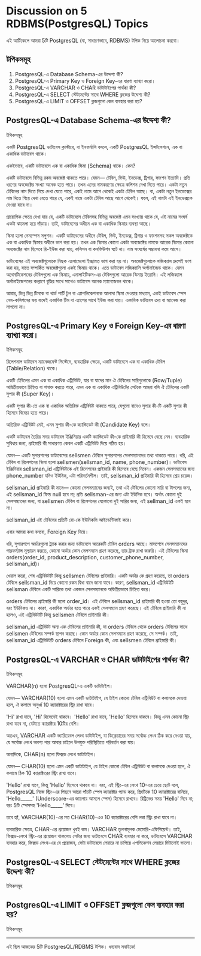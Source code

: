 # Discussion on 5 RDBMS(PostgresQL) Topics

এই আর্টিকেলে আমরা 5টি PostgresQL (বা, সাধারণভাবে, RDBMS) টপিক  নিয়ে আলোচনা করবো।

<h2 id="topics">টপিকসমূহ</h2>

1. <a href="#topic-1" style="text-decoration: none;">PostgresQL-এ Database Schema-এর উদ্দেশ্য কী?</a>
2. <a href="#topic-2" style="text-decoration: none;">PostgresQL-এ Primary Key ও Foreign Key-এর ধারণা ব্যাখ্যা করো।</a>
3. <a href="#topic-3" style="text-decoration: none;">PostgresQL-এ VARCHAR ও CHAR ডাটাটাইপের পার্থক্য কী?</a>
4. <a href="#topic-4" style="text-decoration: none;">PostgresQL-এ SELECT স্টেটমেন্টের সাথে WHERE ক্লজের উদ্দেশ্য কী?</a>
5. <a href="#topic-5" style="text-decoration: none;">PostgresQL-এ LIMIT ও OFFSET ক্লজগুলো কেন ব্যবহার করা হয়?</a>

<h2 id="topic-1">PostgresQL-এ Database Schema-এর উদ্দেশ্য কী?</h2>
<a href="#topics" style="text-decoration: none;">টপিকসমূহ</a>


একটি PostgresQL ডাটাবেস ক্লাস্টারে, বা ইনফর্মালি বললে, একটি PostgresQL ইন্সটলেশনে, এক বা একাধিক ডাটাবেস থাকে।

একইভাবে, একটি ডাটাবেসে এক বা একাধিক স্কিমা (Schema) থাকে। কেন?

একটি ডাটাবেসে বিভিন্ন রকম অবজেক্ট থাকতে পারে। যেমন— টেবিল, ভিউ, ইনডেক্স, ট্রিগার, ফাংশন ইত্যাদি। প্রতি ধরণের অবজেক্টের সংখ্যা অনেক হতে পারে। তখন এদের নামকরণের ক্ষেত্রে কলিশন দেখা দিতে পারে। একটা নতুন টেবিলের নাম দিতে গিয়ে দেখা যেতে পারে, একই নামে আগে থেকেই একটা টেবিল আছে। বা, একটা নতুন ইনডেক্সের নাম দিতে গিয়ে দেখা যেতে পারে যে, একই নামে একটা টেবিল আছে আগে থেকেই। ফলে, এই নামটা এই ইনডেক্সকে দেওয়া যাবে না।

প্রায়োগিক ক্ষেত্রে দেখা যায় যে, একটি ডাটাবেসে টেবিলসহ বিভিন্ন অবজেক্ট এমন সংখ্যায় থাকে যে, এই নামের সংঘর্ষ একটা ঝামেলা হয়ে দাঁড়ায়। তাই, ডাটাবেসের অধীনে এক বা একাধিক স্কিমার ব্যবস্থা আছে।

স্কিমা হলো নেমস্পেস সলুশন। একটি ডাটাবেসের অধীনে টেবিল, ভিউ, ইনডেক্স, ট্রিগার ও ফাংশনসহ সকল অবজেক্টকে এক বা একাধিক স্কিমার অধীনে ভাগ করা হয়। তখন এক স্কিমার কোনো একটা অবজেক্টের নামকে আরেক স্কিমার কোনো অবজেক্টের নাম হিসেবে রি-ইউজ করা যায়, কলিশন বা কনফিউশন ঘটে না। নাম সংঘর্ষের সম্ভাবনা কমে আসে।

ডাটাবেসের এই অবজেক্টগুলোকে নিছক এলোমেলো ইচ্ছামত ভাগ করা হয় না। অবজেক্টগুলোকে লজিক্যাল গ্রুপেই ভাগ করা হয়, যাতে সম্পর্কিত অবজেক্টগুলো একই স্কিমায় থাকে। এতে ডাটাবেস লজিক্যালি অর্গানাইজড থাকে। যেমন অথেনটিকেশনের টেবিলগুলো এক স্কিমায়, এনালাইটিকস-এর টেবিলগুলো আরেক স্কিমায় ইত্যাদি। এই লজিক্যাল অর্গানাইজেশনের কল্যাণে বৃদ্ধির সাথে সাথেও ডাটাবেস অনেক ম্যানেজেবল থাকে।

আবার, ভিন্ন ভিন্ন টিমকে বা থার্ড পার্টি টুল বা এ্যাপলিকেশনকে আলাদা স্কিমা দেওয়ার মাধ্যমে, একই ডাটাবেস স্পেস নেম-কলিশনের ভয় বাদেই একাধিক টিম বা এ্যাপের সাথে ইউজ করা যায়। একাধিক ডাটাবেস ক্রয় বা ম্যানেজ করা লাগলো না।

<h2 id="topic-2">PostgresQL-এ Primary Key ও Foreign Key-এর ধারণা ব্যাখ্যা করো।</h2>
<a href="#topics" style="text-decoration: none;">টপিকসমূহ</a>

রিলেশনাল ডাটাবেস ম্যানেজমেন্ট সিস্টেমে, ব্যবহারিক ক্ষেত্রে, একটি ডাটাবেসে এক বা একাধিক টেবিল (Table/Relation) থাকে।


একটি টেবিলের এমন এক বা একাধিক এট্রিবিউট, যার বা যাদের মান ঐ টেবিলের সারিগুলোকে (Row/Tuple) অদ্বিতীয়ভাবে চিহ্নিত বা শনাক্ত করতে পারে, এমন এক বা একাধিক এট্রিবিউটের সেটকে আমরা বলি ঐ টেবিলের একটি সুপার কী (Super Key)।

একটি সুপার কী-তে এক বা একাধিক অতিরিক্ত এট্রিবিউট থাকতে পারে, যেগুলো বাদেও সুপার কী-টি একটি সুপার কী হিসেবে বিবেচ্য হতে পারে।

অতিরিক্ত এট্রিবিউট নেই, এমন সুপার কী-কে ক্যান্ডিডেট কী (Candidate Key) বলে।

একটি ডাটাবেস তৈরির সময় ডাটাবেস ইঞ্জিনিয়ার একটি ক্যান্ডিডেট কী-কে প্রাইমারি কী হিসেবে বেছে নেন। ব্যবহারিক সুবিধার জন্য, প্রাইমারি কী সাধারণত কেবল একটি এট্রিবিউট দিয়ে গঠিত হয়।

যেমন— একটি সুপারশপের ডাটাবেসের sellsmen টেবিলে সুপারশপের সেলসম্যানদের তথ্য থাকতে পারে। ধরি, এই টেবিল বা রিলেশনের স্কিমা হলো sellsmen(sellsman_id, name, phone_number)। ডাটাবেস ইঞ্জিনিয়ার sellsman_id এট্রিবিউটকে এই রিলেশনের প্রাইমারি কী হিসেবে বেছে নিবেন। একজন সেলসম্যানের জন্য phone_number যদিও ইউনিক, এটা পরিবর্তনশীল। তাই, sellsman_id প্রাইমারি কী হিসেবে শ্রেয় চয়েজ।


sellsman_id প্রাইমারি কী মানে— কোনো সেলসম্যানের জন্যই, তথা এই টেবিলের কোনো সারি বা টাপলের জন্য, এই sellsman_id ফিল্ড null হবে না; প্রতি sellsman-এর জন্য এটা ইউনিক হবে। অর্থাৎ কোনো দুই সেলসম্যানের জন্য, বা sellsmen টেবিল বা রিলেশনের যেকোনো দুই সারির জন্য, এই sellman_id একই হবে না।

sellsman_id এই টেবিলের প্রতিটি রো-কে ইউনিকলি আইডেন্টিফাই করে।


এবার আমরা কথা বলবো, Foreign Key নিয়ে।

ধরি, সুপারশপে অর্ডারগুলো ট্র্যাক করার জন্য ডাটাবেসে আরেকটি টেবিল orders আছে। মাসশেষে সেলসম্যানদের পারফর্ম্যান্স মূল্যায়ন করতে, কোনো অর্ডার কোন সেলসম্যান গ্রহণ করেছে, তার ট্রাক রাখা জরুরি। এই টেবিলের স্কিমা orders(order_id, product_description, customer_phone_number, sellsman_id)।

খেয়াল করো, শেষ এট্রিবিউটটি কিন্তু sellsmen টেবিলের প্রাইমারি। একটি অর্ডার কে গ্রহণ করেছে, তা orders টেবিলে sellsman_id দিয়ে কোনো রকম দ্বিধা বাদে জানা যাবে। কারণ, sellsman_id এট্রিবিউটটি sellsman টেবিলে একটি সারিকে তথা একজন সেলসম্যানকে অদ্বিতীয়ভাবে চিহ্নিত করে।

orders টেবিলের প্রাইমারি কী হলো order_id। এই টেবিলে sellsman_id প্রাইমারি কী হওয়া তো বহুদুর, বরং ইউনিকও না। কারণ, একাধিক অর্ডার হতে পারে একই সেলসম্যান গ্রহণ করেছে। এই টেবিলে প্রাইমারি কী না হলেও, এই এট্রিবিউটটি কিন্তু sellsmen টেবিলে প্রাইমারি কী।

sellsman_id এট্রিবিউট অন্য এক টেবিলের প্রাইমারি কী, যা orders টেবিলে থেকে orders টেবিলের সাথে sellsmen টেবিলের সম্পর্ক স্থাপন করছে। কোন অর্ডার কোন সেলসম্যান গ্রহণ করেছে, সে সম্পর্ক। তাই, sellsman_id এট্রিবিউটটি orders টেবিলে Foreign কী, এবং sellsmen টেবিলে প্রাইমারি কী। 


<h2 id="topic-3">PostgresQL-এ VARCHAR ও CHAR ডাটাটাইপের পার্থক্য কী?</h2>
<a href="#topics" style="text-decoration: none;">টপিকসমূহ</a>


VARCHAR(n) হলো PostgresQL-এ একটি ডাটাটাইপ।

যেমন— VARCHAR(10) হলো এমন একটি ডাটাটাইপ, যে টাইপ কোনো টেবিল এট্রিবিউট বা কলামকে দেওয়া হলে, ঐ কলামে অনুর্ধ্ব 10 ক্যারাক্টারের স্ট্রিং রাখা যাবে।

'Hi' রাখা যাবে, 'Hi' হিসেবেই থাকবে। 'Hello' রাখা যাবে, 'Hello' হিসেবে থাকবে। কিন্তু এমন কোনো স্ট্রিং রাখা যাবে না, যেটাতে ক্যারাক্টার 10টির বেশি।

অতএব, VARCHAR একটি ভ্যারিয়েবল লেংথ ডাটাটাইপ, যা ডিক্লেয়ারের সময় সর্বোচ্চ লেংথ ঠিক করে দেওয়া যায়, যে সর্বোচ্চ লেংথ অবশ্য পরে আবার চাইলে উপযুক্ত পরিস্থিতিতে পরিবর্তন করা যায়।

অন্যদিকে, CHAR(n) হলো ফিক্সড লেংথ ডাটাটাইপ।

 যেমন— CHAR(10) হলো এমন একটি ডাটাটাইপ, যে টাইপ কোনো টেবিল এট্রিবিউট বা কলামকে দেওয়া হলে, ঐ কলামে ঠিক 10 ক্যারাক্টারের স্ট্রিং রাখা যাবে।

'Hello' রাখা যাবে, কিন্তু 'Hello' হিসেবে থাকবে না। বরং, এই স্ট্রিং-এর লেংথ 10-এর চেয়ে ছোট বলে, PostgresQL নিজে স্ট্রিং-এর পিছনে আরো পাঁচটি স্পেস ক্যারাক্টার প্যাড করে, স্ত্রিংটিকে 10 ক্যারাক্টারের বানিয়ে, 'Hello_____' (Underscore-এর জায়গায় আসলে স্পেস) হিসেবে রাখবে। রিট্রিভের সময় 'Hello' দিবে না; বরং 5টি স্পেসসহ 'Hello_____' দিবে।

তবে হ্যাঁ, VARCHAR(10)-এর মত CHAR(10)-এও 10 ক্যারাক্টারের বেশি লম্বা স্ট্রিং রাখা যাবে না।


ব্যবহারিক ক্ষেত্রে, CHAR-এর প্রয়োজন খুবই কম। VARCHAR তুলনামূলক মেমোরি-এফিশিয়েন্ট। তাই, ফিক্সড-লেংথ স্ট্রিং-এর প্রয়োজন থাকলেও সেটার জন্য ডাটাবেসে CHAR ব্যবহার না করে, ডাটাবেসে VARCHAR ব্যবহার করে, ফিক্সড লেংথ-এর যে প্রয়োজন, সেটা ডাটাবেসে লেয়ারে না চাপিয়ে এপলিকেশন লেয়ারে মিটানোই ভালো।


<h2 id="topic-4">PostgresQL-এ SELECT স্টেটমেন্টের সাথে WHERE ক্লজের উদ্দেশ্য কী?</h2>
<a href="#topics" style="text-decoration: none;">টপিকসমূহ</a>

<h2 id="topic-5">PostgresQL-এ LIMIT ও OFFSET ক্লজগুলো কেন ব্যবহার করা হয়?</h2>
<a href="#topics" style="text-decoration: none;">টপিকসমূহ</a>



---



এই ছিল আজকের 5টি PostgresQL/RDBMS টপিক। ধন্যবাদ সবাইকে!
